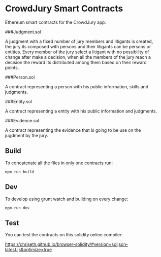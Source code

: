 # CrowdJury Smart Contracts

Ethereum smart contracts for the CrowdJury app.

###Judgment.sol

A judgment with a fixed number of jury members and litigants is created, the jury its composed with persons and their litigants can be persons or entities. Every member of the jury select a litigant with no possibility of change after make a decision, when all the members of the jury reach a decision the reward its distributed among them based on their reward points.

###Person.sol

A contract representing a person with his public information, skills and judgments.

###Entity.sol

A contract representing a entity with his public information and judgments.

###Evidence.sol

A contract representing the evidence that is going to be use on the jugdment by the jury.

## Build

To concatenate all the files in only one contracts run:

`npm run build`

## Dev

To develop using grunt watch and building on every change:

`npm run dev`

## Test

You can test the contracts on this solidity online compiler:

https://chriseth.github.io/browser-solidity/#version=soljson-latest.js&optimize=true

